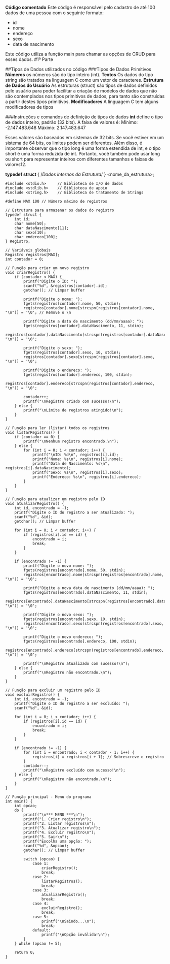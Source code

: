 **Código comentado**
Este código é responsável pelo cadastro de até 100 dados de uma pessoa com o seguinte formato:
- id
- nome
- endereço
- sexo
- data de nascimento

Este código utiliza a função main para chamar as opções de CRUD para esses dados.
#1ª Parte

##Tipos de Dados utilizados no código
###Tipos de Dados Primitivos
**Números** os números são do tipo inteiro (int). 
**Textos** Os dados do tipo string são tratados na linguagem C como um vetor de caracteres.
**Estrutura de Dados do Usuário** As estruturas (struct) são tipos de dados definidos pelo usuário para poder facilitar a criação de modelos de dados que não são contemplados nos tipos primitivos de dados, para tanto são construídas a partir destes tipos primitivos.
**Modificadores** A linguagem C tem alguns modificadores de tipos

###Instruções e comandos de definição de tipos de dados
**int** define o tipo de dados inteiro, padrão (32 bits). A faixa de valores é:
Mínimo: -2.147.483.648
Máximo:  2.147.483.647 

Esses valores são baseados em sistemas de 32 bits. Se você estiver em um sistema de 64 bits, os limites podem ser diferentes. Além disso, é importante observar que o tipo long é uma forma estendida de int, e o tipo short é uma forma reduzida de int. Portanto, você também pode usar long ou short para representar inteiros com diferentes tamanhos e faixas de valores12.

**typedef struct** {
    /*Dados internos da Estrutura*/
} <nome_da_estrutura>;

```
#include <stdio.h>     // Biblioteca de I/O de dados
#include <stdlib.h>    // Biblioteca de apoio
#include <string.h>    // Biblioteca de tratamento de Strings

#define MAX 100 // Número máximo de registros

// Estrutura para armazenar os dados do registro
typedef struct {
    int id;
    char nome[50];
    char dataNascimento[11];
    char sexo[10];
    char endereco[100];
} Registro;

// Variáveis globais
Registro registros[MAX];
int contador = 0;

// Função para criar um novo registro
void criarRegistro() {
    if (contador < MAX) {
        printf("Digite o ID: ");
        scanf("%d", &registros[contador].id);
        getchar(); // Limpar buffer

        printf("Digite o nome: ");
        fgets(registros[contador].nome, 50, stdin);
        registros[contador].nome[strcspn(registros[contador].nome, "\n")] = '\0'; // Remove o \n

        printf("Digite a data de nascimento (dd/mm/aaaa): ");
        fgets(registros[contador].dataNascimento, 11, stdin);
        registros[contador].dataNascimento[strcspn(registros[contador].dataNascimento, "\n")] = '\0';

        printf("Digite o sexo: ");
        fgets(registros[contador].sexo, 10, stdin);
        registros[contador].sexo[strcspn(registros[contador].sexo, "\n")] = '\0';

        printf("Digite o endereco: ");
        fgets(registros[contador].endereco, 100, stdin);
        registros[contador].endereco[strcspn(registros[contador].endereco, "\n")] = '\0';

        contador++;
        printf("\nRegistro criado com sucesso!\n");
    } else {
        printf("\nLimite de registros atingido!\n");
    }
}

// Função para ler (listar) todos os registros
void listarRegistros() {
    if (contador == 0) {
        printf("\nNenhum registro encontrado.\n");
    } else {
        for (int i = 0; i < contador; i++) {
            printf("\nID: %d\n", registros[i].id);
            printf("Nome: %s\n", registros[i].nome);
            printf("Data de Nascimento: %s\n", registros[i].dataNascimento);
            printf("Sexo: %s\n", registros[i].sexo);
            printf("Endereco: %s\n", registros[i].endereco);
        }
    }
}

// Função para atualizar um registro pelo ID
void atualizarRegistro() {
    int id, encontrado = -1;
    printf("Digite o ID do registro a ser atualizado: ");
    scanf("%d", &id);
    getchar(); // Limpar buffer

    for (int i = 0; i < contador; i++) {
        if (registros[i].id == id) {
            encontrado = i;
            break;
        }
    }

    if (encontrado != -1) {
        printf("Digite o novo nome: ");
        fgets(registros[encontrado].nome, 50, stdin);
        registros[encontrado].nome[strcspn(registros[encontrado].nome, "\n")] = '\0';

        printf("Digite a nova data de nascimento (dd/mm/aaaa): ");
        fgets(registros[encontrado].dataNascimento, 11, stdin);
        registros[encontrado].dataNascimento[strcspn(registros[encontrado].dataNascimento, "\n")] = '\0';

        printf("Digite o novo sexo: ");
        fgets(registros[encontrado].sexo, 10, stdin);
        registros[encontrado].sexo[strcspn(registros[encontrado].sexo, "\n")] = '\0';

        printf("Digite o novo endereco: ");
        fgets(registros[encontrado].endereco, 100, stdin);
        registros[encontrado].endereco[strcspn(registros[encontrado].endereco, "\n")] = '\0';

        printf("\nRegistro atualizado com sucesso!\n");
    } else {
        printf("\nRegistro não encontrado.\n");
    }
}

// Função para excluir um registro pelo ID
void excluirRegistro() {
    int id, encontrado = -1;
    printf("Digite o ID do registro a ser excluído: ");
    scanf("%d", &id);

    for (int i = 0; i < contador; i++) {
        if (registros[i].id == id) {
            encontrado = i;
            break;
        }
    }

    if (encontrado != -1) {
        for (int i = encontrado; i < contador - 1; i++) {
            registros[i] = registros[i + 1]; // Sobrescreve o registro
        }
        contador--;
        printf("\nRegistro excluído com sucesso!\n");
    } else {
        printf("\nRegistro não encontrado.\n");
    }
}

// Função principal - Menu do programa
int main() {
    int opcao;
    do {
        printf("\n*** MENU ***\n");
        printf("1. Criar registro\n");
        printf("2. Listar registros\n");
        printf("3. Atualizar registro\n");
        printf("4. Excluir registro\n");
        printf("5. Sair\n");
        printf("Escolha uma opção: ");
        scanf("%d", &opcao);
        getchar(); // Limpar buffer

        switch (opcao) {
            case 1:
                criarRegistro();
                break;
            case 2:
                listarRegistros();
                break;
            case 3:
                atualizarRegistro();
                break;
            case 4:
                excluirRegistro();
                break;
            case 5:
                printf("\nSaindo...\n");
                break;
            default:
                printf("\nOpção inválida!\n");
        }
    } while (opcao != 5);

    return 0;
}

```